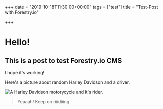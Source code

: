 +++
date = "2019-10-18T11:30:00+00:00"
tags = ["test"]
title = "Test-Post with Forestry.io"

+++
# Hello!

## This is a post to test Forestry.io CMS

I hope it's working!

Here's a picture about random Harley Davidson and a driver.

![A Harley Davidson motorycycle and it's rider.](/harley-davidson-1.jpg "Harley-davidson")

> Yeaaah! Keep on riiidiiing.